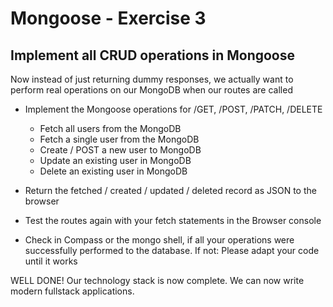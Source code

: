 # Mongoose - Exercise 3

## Implement all CRUD operations in Mongoose

Now instead of just returning dummy responses, we actually want to perform real operations on our MongoDB when our routes are called

* Implement the Mongoose operations for /GET, /POST, /PATCH, /DELETE
    * Fetch all users from the MongoDB
    * Fetch a single user from the MongoDB
    * Create / POST a new user to MongoDB
    * Update an existing user in MongoDB
    * Delete an existing user in MongoDB 

* Return the fetched / created / updated / deleted record as JSON to the browser

* Test the routes again with your fetch statements in the Browser console

* Check in Compass or the mongo shell, if all your operations were successfully performed to the database. If not: Please adapt your code until it works

WELL DONE! 
Our technology stack is now complete. We can now write modern fullstack applications.
